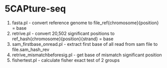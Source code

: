 # 5CAPture-seq
1. fasta.pl - convert reference genome to file_ref{chromosome}{position} = base
2. retrive.pl - convert 20,502 significant positions to ref_hash{chromosome}{position}{strand} = base
3. sam_firstbase_onread.pl - extract first base of all read from sam file to file.sam_hash_rev 
4. retrive_mismatchbeforesig.pl - get base of mismatch significant position
5. fishertest.pl - calculate fisher exact test of 2 groups
